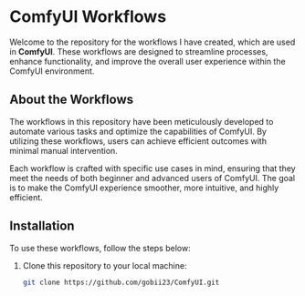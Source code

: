 # ComfyUI Workflows

Welcome to the repository for the workflows I have created, which are used in **ComfyUI**. These workflows are designed to streamline processes, enhance functionality, and improve the overall user experience within the ComfyUI environment.

## About the Workflows

The workflows in this repository have been meticulously developed to automate various tasks and optimize the capabilities of ComfyUI. By utilizing these workflows, users can achieve efficient outcomes with minimal manual intervention. 

Each workflow is crafted with specific use cases in mind, ensuring that they meet the needs of both beginner and advanced users of ComfyUI. The goal is to make the ComfyUI experience smoother, more intuitive, and highly efficient.


## Installation

To use these workflows, follow the steps below:

1. Clone this repository to your local machine:
   ```bash
   git clone https://github.com/gobii23/ComfyUI.git
